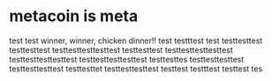 # metacoin is meta

test
test
winner, winner, chicken dinner!!
test
testttest
test
testtesttest
testtesttest
testtesttesttesttest
testtesttest
testtesttesttesttest
testtesttesttesttest
testtesttesttesttest
testtesttes
testtesttesttest
testtesttesttest
testtesttet
testtesttesttest
testtest
testttest
testtest
tes
